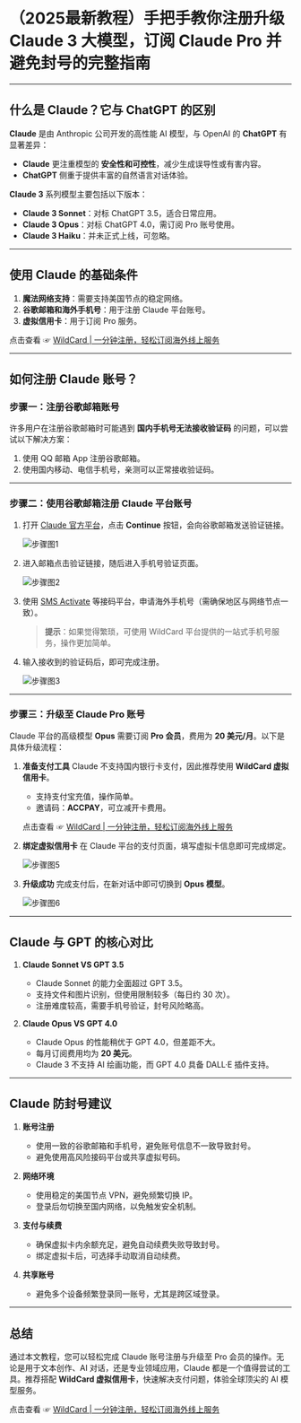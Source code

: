 # （2025最新教程）手把手教你注册升级 Claude 3 大模型，订阅 Claude Pro 并避免封号的完整指南

---

## 什么是 Claude？它与 ChatGPT 的区别

**Claude** 是由 Anthropic 公司开发的高性能 AI 模型，与 OpenAI 的 **ChatGPT** 有显著差异：

- **Claude** 更注重模型的 **安全性和可控性**，减少生成误导性或有害内容。
- **ChatGPT** 侧重于提供丰富的自然语言对话体验。

**Claude 3** 系列模型主要包括以下版本：
- **Claude 3 Sonnet**：对标 ChatGPT 3.5，适合日常应用。
- **Claude 3 Opus**：对标 ChatGPT 4.0，需订阅 Pro 账号使用。
- **Claude 3 Haiku**：并未正式上线，可忽略。


---

## 使用 Claude 的基础条件

1. **魔法网络支持**：需要支持美国节点的稳定网络。
2. **谷歌邮箱和海外手机号**：用于注册 Claude 平台账号。
3. **虚拟信用卡**：用于订阅 Pro 服务。

点击查看 ☞ [WildCard | 一分钟注册，轻松订阅海外线上服务](https://bit.ly/bewildcard)

---

## 如何注册 Claude 账号？

### 步骤一：注册谷歌邮箱账号

许多用户在注册谷歌邮箱时可能遇到 **国内手机号无法接收验证码** 的问题，可以尝试以下解决方案：
1. 使用 QQ 邮箱 App 注册谷歌邮箱。
2. 使用国内移动、电信手机号，亲测可以正常接收验证码。

---

### 步骤二：使用谷歌邮箱注册 Claude 平台账号

1. 打开 [Claude 官方平台](https://claude.ai/chat)，点击 **Continue** 按钮，会向谷歌邮箱发送验证链接。

   ![步骤图1](https://img.zeker.top/chatgpt/claude_upgrade_opus/2.webp)

2. 进入邮箱点击验证链接，随后进入手机号验证页面。

   ![步骤图2](https://img.zeker.top/chatgpt/claude_upgrade_opus/4.webp)

3. 使用 [SMS Activate](https://sms-activate.org/getNumber) 等接码平台，申请海外手机号（需确保地区与网络节点一致）。

   > **提示**：如果觉得繁琐，可使用 WildCard 平台提供的一站式手机号服务，操作更加简单。

4. 输入接收到的验证码后，即可完成注册。

   ![步骤图3](https://img.zeker.top/chatgpt/claude_upgrade_opus/8.webp)

---

### 步骤三：升级至 Claude Pro 账号

Claude 平台的高级模型 **Opus** 需要订阅 **Pro 会员**，费用为 **20 美元/月**。以下是具体升级流程：

1. **准备支付工具**
   Claude 不支持国内银行卡支付，因此推荐使用 **WildCard 虚拟信用卡**。
   - 支持支付宝充值，操作简单。
   - 邀请码：**ACCPAY**，可立减开卡费用。

   点击查看 ☞ [WildCard | 一分钟注册，轻松订阅海外线上服务](https://bit.ly/bewildcard)


2. **绑定虚拟信用卡**
   在 Claude 平台的支付页面，填写虚拟卡信息即可完成绑定。

   ![步骤图5](https://img.zeker.top/chatgpt/claude_upgrade_opus/15.webp)

3. **升级成功**
   完成支付后，在新对话中即可切换到 **Opus 模型**。

   ![步骤图6](https://img.zeker.top/chatgpt/claude_upgrade_opus/17.webp)

---

## Claude 与 GPT 的核心对比

1. **Claude Sonnet VS GPT 3.5**
   - Claude Sonnet 的能力全面超过 GPT 3.5。
   - 支持文件和图片识别，但使用限制较多（每日约 30 次）。
   - 注册难度较高，需要手机号验证，封号风险略高。

2. **Claude Opus VS GPT 4.0**
   - Claude Opus 的性能稍优于 GPT 4.0，但差距不大。
   - 每月订阅费用均为 **20 美元**。
   - Claude 3 不支持 AI 绘画功能，而 GPT 4.0 具备 DALL·E 插件支持。

---

## Claude 防封号建议

1. **账号注册**
   - 使用一致的谷歌邮箱和手机号，避免账号信息不一致导致封号。
   - 避免使用高风险接码平台或共享虚拟号码。

2. **网络环境**
   - 使用稳定的美国节点 VPN，避免频繁切换 IP。
   - 登录后勿切换至国内网络，以免触发安全机制。

3. **支付与续费**
   - 确保虚拟卡内余额充足，避免自动续费失败导致封号。
   - 绑定虚拟卡后，可选择手动取消自动续费。

4. **共享账号**
   - 避免多个设备频繁登录同一账号，尤其是跨区域登录。

---

## 总结

通过本文教程，您可以轻松完成 Claude 账号注册与升级至 Pro 会员的操作。无论是用于文本创作、AI 对话，还是专业领域应用，Claude 都是一个值得尝试的工具。推荐搭配 **WildCard 虚拟信用卡**，快速解决支付问题，体验全球顶尖的 AI 模型服务。

点击查看 ☞ [WildCard | 一分钟注册，轻松订阅海外线上服务](https://bit.ly/bewildcard)
